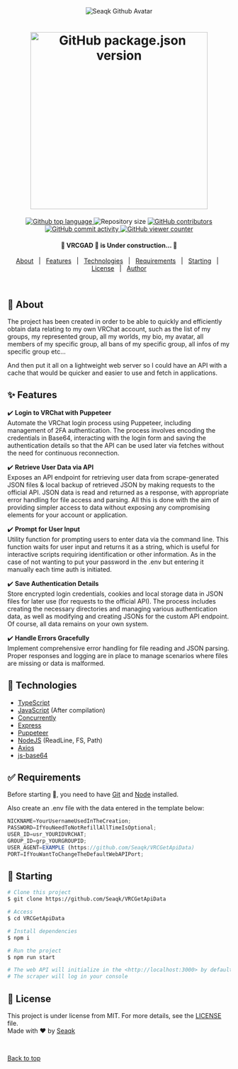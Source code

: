<div align="center" id="top"> 
  <img src="https://avatars.githubusercontent.com/u/169302941?s=80" alt="Seaqk Github Avatar" draggable="false" />
</div>

<div align="center">
  <h1>
    <img alt="GitHub package.json version" src="https://img.shields.io/github/package-json/v/Seaqk/VRCGetApiData?label=VRC Get Api Data&color=white" width="400" draggable="false" />
  </h1>
</div>

<p align="center">
  <a href="https://github.com/search?q=repo%3ASeaqk%2FVRCGetApiData+owner%3ASeaqk+NOT+path%3A%2F%5E%5C.github%5C%2F%2F+NOT+path%3A%2F%5E%5Cdist%5C%2F%2F+NOT+language%3A%22JSON+with+Comments%22+NOT+language%3AText+NOT+language%3A%22Git+Attributes%22+NOT+language%3AMarkdown&type=code" title="See the Used Language in Src" rel="noopener" target="_blank">
    <img alt="Github top language" src="https://img.shields.io/github/languages/top/Seaqk/VRCGetApiData?color=white" draggable="false" />
  </a>
  <span>
    <img alt="Repository size" src="https://img.shields.io/github/repo-size/Seaqk/VRCGetApiData?color=white" draggable="false" />
  </span>
  <a href="https://github.com/Seaqk/VRCGetApiData/graphs/contributors" title="See the contributors" rel="noopener" target="_blank">
    <img alt="GitHub contributors" src="https://img.shields.io/github/contributors/Seaqk/VRCGetApiData?color=white">
  </a>
  <br />
  <a href="https://github.com/Seaqk/VRCGetApiData/graphs/commit-activity" title="See the Commit Activity" rel="noopener" target="_blank">
    <img alt="GitHub commit activity" src="https://img.shields.io/github/commit-activity/m/Seaqk/VRCGetApiData?color=white" draggable="false" />
  </a>
  <a href="https://github.com/Seaqk/VRCGetApiData/graphs/traffic" title="See the Graphs Traffic" rel="noopener" target="_blank">
    <img alt="GitHub viewer counter" src="https://img.shields.io/endpoint?url=https%3A%2F%2Fhits.dwyl.com%2FSeaqk%2FVRCGetApiData.json&color=white" />
  </a>
</p>

<h4 align="center">
	🚧 VRCGAD 🚀 is Under construction... 🚧
</h4>

<p align="center">
  <a href="#dart-about">About</a> &#xa0; | &#xa0; 
  <a href="#sparkles-features">Features</a> &#xa0; | &#xa0;
  <a href="#rocket-technologies">Technologies</a> &#xa0; | &#xa0;
  <a href="#white_check_mark-requirements">Requirements</a> &#xa0; | &#xa0;
  <a href="#checkered_flag-starting">Starting</a> &#xa0; | &#xa0;
  <a href="#memo-license">License</a> &#xa0; | &#xa0;
  <a href="https://github.com/Seaqk" target="_blank">Author</a>
</p>

<br>

## :dart: About

The project has been created in order to be able to quickly and efficiently obtain data relating to my own VRChat account, such as the list of my groups, my represented group, all my worlds, my bio, my avatar, all members of my specific group, all bans of my specific group, all infos of my specific group etc...

And then put it all on a lightweight web server so I could have an API with a cache that would be quicker and easier to use and fetch in applications.

## :sparkles: Features

:heavy_check_mark: **Login to VRChat with Puppeteer**  
Automate the VRChat login process using Puppeteer, including management of 2FA authentication. The process involves encoding the credentials in Base64, interacting with the login form and saving the authentication details so that the API can be used later via fetches without the need for continuous reconnection.

:heavy_check_mark: **Retrieve User Data via API**  
Exposes an API endpoint for retrieving user data from scrape-generated JSON files & local backup of retrieved JSON by making requests to the official API. JSON data is read and returned as a response, with appropriate error handling for file access and parsing. All this is done with the aim of providing simpler access to data without exposing any compromising elements for your account or application.

:heavy_check_mark: **Prompt for User Input**  
Utility function for prompting users to enter data via the command line. This function waits for user input and returns it as a string, which is useful for interactive scripts requiring identification or other information. As in the case of not wanting to put your password in the .env but entering it manually each time auth is initiated.

:heavy_check_mark: **Save Authentication Details**  
Store encrypted login credentials, cookies and local storage data in JSON files for later use (for requests to the official API). The process includes creating the necessary directories and managing various authentication data, as well as modifying and creating JSONs for the custom API endpoint. Of course, all data remains on your own system.

:heavy_check_mark: **Handle Errors Gracefully**  
Implement comprehensive error handling for file reading and JSON parsing. Proper responses and logging are in place to manage scenarios where files are missing or data is malformed.

## :rocket: Technologies

- [TypeScript](https://www.typescriptlang.org)
- [JavaScript](https://developer.mozilla.org/docs/Web/JavaScript) (After compilation)
- [Concurrently](https://www.npmjs.com/package/concurrently)
- [Express](https://expressjs.com)
- [Puppeteer](https://pptr.dev)
- [NodeJS](https://nodejs.org) (ReadLine, FS, Path)
- [Axios](https://axios-http.com)
- [js-base64](https://www.npmjs.com/package/js-base64)

## :white_check_mark: Requirements

Before starting :checkered_flag:, you need to have [Git](https://git-scm.com) and [Node](https://nodejs.org/en/) installed.

Also create an .env file with the data entered in the template below:

```js
NICKNAME=YourUsernameUsedInTheCreation;
PASSWORD=IfYouNeedToNotRefillAllTimeIsOptional;
USER_ID=usr_YOURIDVRCHAT;
GROUP_ID=grp_YOURGROUPID;
USER_AGENT=EXAMPLE (https://github.com/Seaqk/VRCGetApiData)
PORT=IfYouWantToChangeTheDefaultWebAPIPort;
```

## :checkered_flag: Starting

```bash
# Clone this project
$ git clone https://github.com/Seaqk/VRCGetApiData

# Access
$ cd VRCGetApiData

# Install dependencies
$ npm i

# Run the project
$ npm run start

# The web API will initialize in the <http://localhost:3000> by default
# The scraper will log in your console
```

## :memo: License

This project is under license from MIT. For more details, see the [LICENSE](LICENSE) file. <br>
Made with :heart: by <a href="https://github.com/Seaqk" target="_blank">Seaqk</a>

&#xa0;

<a href="#top">Back to top</a>
